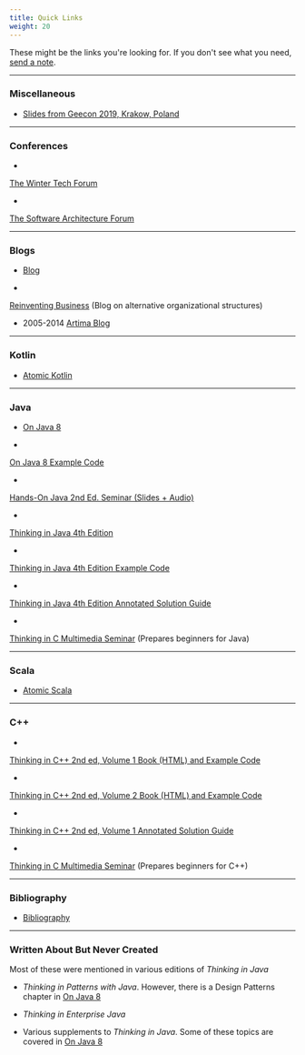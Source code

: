 ```yaml
---
title: Quick Links
weight: 20
---
```


These might be the links you're looking for. If you don't
see what you need,
<a href="mailto:mindviewinc@gmail.com?Subject=Mindview%20site%20query"
  target="_blank">send a note</a>.

***
### Miscellaneous

+ <a href="https://docs.google.com/presentation/d/13yWROkwsd95Y_Xcwr-lFymClaEOgj64hq8YJZYPFO-w/edit?usp=sharing"
target="_blank">Slides from Geecon 2019, Krakow, Poland</a>


***
### Conferences

+ <a href="http://www.WinterTechForum.com" target="_blank">
The Winter Tech Forum</a>

+ <a href="http://www.SoftwareArchitectureForum.com" target="_blank">
The Software Architecture Forum</a>

***
### Blogs

+ <a href="http://www.BruceEckel.com/" target="_blank">Blog</a>

+ <a href="http://www.Reinventing-Business.com" target="_blank">
Reinventing Business</a> (Blog on alternative organizational structures)

+ 2005-2014 [Artima Blog](https://www.artima.com/weblogs/index.jsp?blogger=beckel)

***
### Kotlin

+ <a href="http://www.AtomicKotlin.com" target="_blank">Atomic Kotlin</a>

***
### Java

+ <a href="http://www.OnJava8.com" target="_blank">On Java 8</a>

+ <a href="https://github.com/BruceEckel/OnJava8-Examples" target="_blank">
On Java 8 Example Code</a>

+ <a href="https://gum.co/HandsOnJava" target="_blank">
Hands-On Java 2nd Ed. Seminar (Slides + Audio)</a>

+ <a href="https://www.amazon.com/Thinking-Java-4th-Bruce-Eckel/dp/0131872486/" target="_blank">
Thinking in Java 4th Edition</a>

+ <a href="https://github.com/BruceEckel/TIJ4-code" target="_blank">
Thinking in Java 4th Edition Example Code</a>

+ <a href="https://gum.co/mvcKV" target="_blank">
Thinking in Java 4th Edition Annotated Solution Guide</a>

+ <a href="https://archive.org/details/ThinkingInC" target="_blank">
Thinking in C Multimedia Seminar</a> (Prepares beginners for Java)

***
### Scala

+ <a href="http://www.atomicscala.com/" target="_blank">Atomic Scala</a>

***
### C++

+ <a href="https://archive.org/details/TICPP2ndEdVolOne" target="_blank">
Thinking in C++ 2nd ed, Volume 1 Book (HTML) and Example Code</a>

+ <a href="https://archive.org/details/TICPP2ndEdVolTwo" target="_blank">
Thinking in C++ 2nd ed, Volume 2 Book (HTML) and Example Code</a>

+ <a href="https://gum.co/OIPR" target="_blank">
Thinking in C++ 2nd ed, Volume 1 Annotated Solution Guide</a>

+ <a href="https://archive.org/details/ThinkingInC" target="_blank">
Thinking in C Multimedia Seminar</a> (Prepares beginners for C++)

***
### Bibliography

+ [Bibliography](/bibliography)

***
### Written About But Never Created

Most of these were mentioned in various editions of *Thinking in Java*

+ *Thinking in Patterns with Java*. However, there is a Design Patterns
chapter in <a href="http://www.OnJava8.com" target="_blank">On Java 8</a>

+ *Thinking in Enterprise Java*

+ Various supplements to *Thinking in Java*. Some of these topics are covered in
<a href="http://www.OnJava8.com" target="_blank">On Java 8</a>
